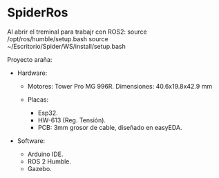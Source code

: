 # SpiderRos

Al abrir el treminal para trabajr con ROS2:
source /opt/ros/humble/setup.bash
source ~/Escritorio/Spider/WS/install/setup.bash

Proyecto araña:

+ Hardware:

    - Motores: Tower Pro MG 996R. Dimensiones: 40.6x19.8x42.9 mm

    - Placas:
        * Esp32.
        * HW-613 (Reg. Tensión).
        * PCB: 3mm grosor de cable, diseñado en easyEDA.

+ Software:
    - Arduino IDE.
    - ROS 2 Humble.
    - Gazebo.
